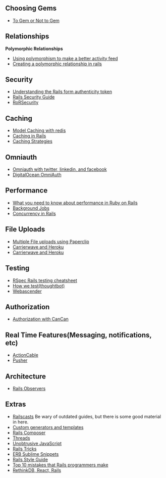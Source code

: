 ## Choosing Gems
  - [To Gem or Not to Gem](https://robots.thoughtbot.com/to-gem-or-not-to-gem)
  
## Relationships
  **Polymorphic Relationships**
  - [Using polymorphism to make a better activity feed](https://robots.thoughtbot.com/using-polymorphism-to-make-a-better-activity-feed-in-rails)<br>
  - [Creating a polymorphic relationship in rails](https://teamtreehouse.com/library/advanced-social-features-in-ruby-on-rails/activity-feeds/creating-a-polymorphic-model-association)


## Security
  - [Understanding the Rails form authenticity token](http://stackoverflow.com/questions/941594/understanding-the-rails-authenticity-token)
  - [Rails Security Guide](http://guides.rubyonrails.org/security.html)
  - [RoRSecurity](https://rorsecurity.info/)

## Caching

  - [Model Caching with redis](http://www.sitepoint.com/rails-model-caching-redis/)<br>
  - [Caching in Rails](http://guides.rubyonrails.org/caching_with_rails.html)
  - [Caching Strategies](https://devcenter.heroku.com/articles/caching-strategies)


## Omniauth
  - [Omniauth with twitter, linkedin, and facebook](http://sourcey.com/rails-4-omniauth-using-devise-with-twitter-facebook-and-linkedin/)
  - [DigitalOcean OmniAuth](https://www.digitalocean.com/community/tutorials/how-to-configure-devise-and-omniauth-for-your-rails-application)

## Performance
  - [What you need to know about performance in Ruby on Rails](https://www.airpair.com/ruby-on-rails/performance)
  - [Background Jobs](http://edgeguides.rubyonrails.org/active_job_basics.html)
  - [Concurrency in Rails](http://www.toptal.com/ruby/ruby-concurrency-and-parallelism-a-practical-primer)

## File Uploads
  - [Multiple File uploads using Paperclip](http://stackoverflow.com/questions/11605787/uploading-multiple-files-with-paperclip)<br>
  - [Carrierwave and Heroku](https://github.com/carrierwaveuploader/carrierwave/wiki/How-to%3A-Make-Carrierwave-work-on-Heroku)<br>
  - [Carrierwave and Heroku](http://blog.thefirehoseproject.com/posts/switching-carrierwave-to-use-s3-with-heroku-and-localhost/)

## Testing

  - [RSpec Rails testing cheatsheet](https://upcase.com/test-driven-rails-resources/rspec.pdf)
  - [How we test(thoughtbot)](https://robots.thoughtbot.com/how-we-test-rails-applications)
  - [Webascender](http://www.webascender.com/Blog/ID/629/Testing-Rails-4-Apps-With-RSpec-3-Part-II#.Vs5CNJMrK34)

## Authorization

  - [Authorization with CanCan](http://tutorials.jumpstartlab.com/topics/auth/authorization.html)

## Real Time Features(Messaging, notifications, etc)
  - [ActionCable](https://github.com/rails/rails/tree/master/actioncable)
  - [Pusher](https://github.com/pusher/pusher-http-ruby#installation--configuration)

## Architecture
  - [Rails Observers](https://github.com/rails/rails-observers)
  
## Extras
  - [Railscasts](http://railscasts.com/) Be wary of outdated guides, but there is some good material in here. <br>
  - [Custom generators and templates](http://guides.rubyonrails.org/generators.html)<br>
  - [Rails Composer](https://github.com/RailsApps/rails-composer/)<br>
  - [Threads](https://www.agileplannerapp.com/blog/building-agile-planner/rails-background-jobs-in-threads)<br>
  - [Unobtrusive JavaScript](https://robots.thoughtbot.com/a-tour-of-rails-jquery-ujs)<br>
  - [Rails Tricks](https://github.com/SpencerCDixon/Rails-tricks)<br>
  - [ERB Sublime Snippets](https://github.com/matthewrobertson/ERB-Sublime-Snippets)<br>
  - [Rails Style Guide](https://github.com/bbatsov/rails-style-guide)<br>
  - [Top 10 mistakes that Rails programmers make](http://www.toptal.com/ruby-on-rails/top-10-mistakes-that-rails-programmers-make)<br>
  - [RethinkDB, React, Rails](http://blog.arkency.com/2015/04/on-my-radar-rethinkdb-plus-react-dot-js-plus-rails/)

